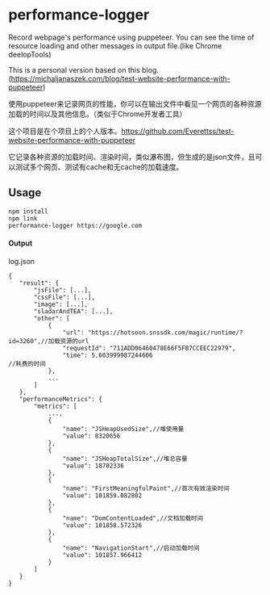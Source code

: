 # performance-logger
Record webpage's performance using puppeteer. You can see the time of resource loading and other messages in output file.(like Chrome deelopTools)

This is a personal version based on this blog.(https://michaljanaszek.com/blog/test-website-performance-with-puppeteer)

使用puppeteer来记录网页的性能，你可以在输出文件中看见一个网页的各种资源加载的时间以及其他信息。（类似于Chrome开发者工具）

这个项目是在个项目上的个人版本。https://github.com/Everettss/test-website-performance-with-puppeteer

它记录各种资源的加载时间、渲染时间，类似瀑布图，但生成的是json文件，且可以测试多个网页、测试有cache和无cache的加载速度。

## Usage

```
npm install
npm link
performance-logger https://google.com
 ```
#### Output

log.json

 ```
 {
    "result": {
        "jsFile": [...],
        "cssFile": [...],
        "image": [...],
        "sladarAndTEA": [...],
        "other": [
            {
                "url": "https://hotsoon.snssdk.com/magic/runtime/?id=3260",//加载资源的url
                "requestId": "711ADD06460478E66F5FB7CCEEC22979",
                "time": 5.603999987244606                                  //耗费的时间
            },
            ...
        ]
    },
    "performanceMetrics": {
        "metrics": [
            ...,
            {
                "name": "JSHeapUsedSize",//堆使用量
                "value": 8320656
            },
            {
                "name": "JSHeapTotalSize",//堆总容量
                "value": 18702336
            },
            {
                "name": "FirstMeaningfulPaint",//首次有效渲染时间
                "value": 101859.082802
            },
            {
                "name": "DomContentLoaded",//文档加载时间
                "value": 101858.572326
            },
            {
                "name": "NavigationStart",//启动加载时间
                "value": 101857.966412
            }
        ]
    }
}
  ```
